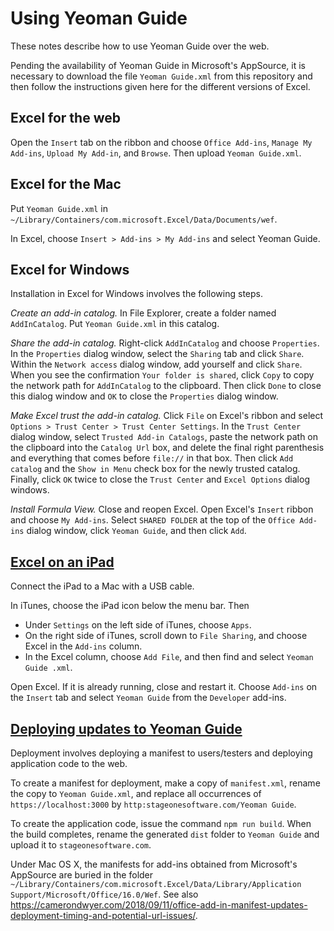 # Using Yeoman Guide

These notes describe how to use Yeoman Guide over the web.

Pending the availability of Yeoman Guide in Microsoft's AppSource, it is necessary to download the file `Yeoman Guide.xml` from this repository and then follow the instructions given here for the different versions of Excel.

## Excel for the web

Open the `Insert` tab on the ribbon and choose  `Office Add-ins`, `Manage My Add-ins`, `Upload My Add-in`, and `Browse`.  Then upload `Yeoman Guide.xml`.

## Excel for the Mac

Put `Yeoman Guide.xml` in `~/Library/Containers/com.microsoft.Excel/Data/Documents/wef`.

In Excel, choose `Insert > Add-ins > My Add-ins` and select Yeoman Guide.

## Excel for Windows

Installation in Excel for Windows involves the following steps.

_Create an add-in catalog._  In File Explorer, create a folder named `AddInCatalog`.  Put `Yeoman Guide.xml` in this catalog.  

_Share the add-in catalog._  Right-click `AddInCatalog` and choose `Properties`. In the `Properties` dialog window, select the `Sharing` tab and click `Share`.  Within the `Network access` dialog window, add yourself and click `Share`.  When you see the confirmation `Your folder is shared`, click `Copy` to copy the network path for `AddInCatalog` to the clipboard. Then click `Done` to close this dialog window and `OK` to close the `Properties` dialog window.

_Make Excel trust the add-in catalog._  Click `File` on Excel's ribbon and select `Options > Trust Center > Trust Center Settings`.  In the `Trust Center` dialog window, select `Trusted Add-in Catalogs`, paste the network path on the clipboard into the `Catalog Url` box, and delete the final right parenthesis and everything that comes before `file://` in that box. Then click `Add catalog` and the `Show in Menu` check box for the newly trusted catalog.  Finally, click `OK` twice to close the `Trust Center` and `Excel Options` dialog windows.

_Install Formula View._  Close and reopen Excel.  Open Excel's `Insert` ribbon and choose `My Add-ins`.  Select `SHARED FOLDER` at the top of the `Office Add-ins` dialog window, click `Yeoman Guide`, and then click `Add`.

## [Excel on an iPad](https://docs.microsoft.com/en-us/office/dev/add-ins/testing/sideload-an-office-add-in-on-ipad-and-mac)

Connect the iPad to a Mac with a USB cable.

In iTunes, choose the iPad icon below the menu bar.  Then

- Under `Settings` on the left side of iTunes, choose `Apps`.
- On the right side of iTunes, scroll down to `File Sharing`, and choose Excel in the `Add-ins` column.
- In the Excel column, choose `Add File`, and then find and select `Yeoman Guide .xml`.

Open Excel.  If it is already running, close and restart it.  Choose `Add-ins` on the `Insert` tab and select `Yeoman Guide` from the `Developer` add-ins.

## [Deploying updates to Yeoman Guide](https://docs.microsoft.com/en-us/office/dev/add-ins/develop/develop-add-ins-vscode)

Deployment involves deploying a manifest to users/testers and deploying application code to the web.

To create a manifest for deployment, make a copy of `manifest.xml`, rename the copy to  `Yeoman Guide.xml`, and replace all occurrences of `https://localhost:3000` by `http:stageonesoftware.com/Yeoman Guide`.  

To create the application code, issue the command `npm run build`.  When the build completes, rename the generated `dist` folder to `Yeoman Guide` and  upload it to `stageonesoftware.com`.

Under Mac OS X, the manifests for add-ins obtained from Microsoft's AppSource are buried in the folder `~/Library/Containers/com.microsoft.Excel/Data/Library/Application Support/Microsoft/Office/16.0/Wef`.  See also <https://camerondwyer.com/2018/09/11/office-add-in-manifest-updates-deployment-timing-and-potential-url-issues/>.
